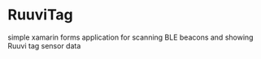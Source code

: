 # RuuviTag
simple xamarin forms application for scanning BLE beacons and showing Ruuvi tag sensor data
